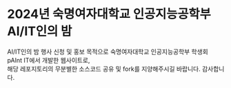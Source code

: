 # 2024년 숙명여자대학교 인공지능공학부 AI/IT인의 밤

AI/IT인의 밤 행사 신청 및 홍보 목적으로 숙명여자대학교 인공지능공학부 학생회 pAInt IT에서 개발한 웹사이트로,  
해당 레포지토리의 무분별한 소스코드 공유 및 fork를 지양해주시길 바랍니다. 
감사합니다. 
